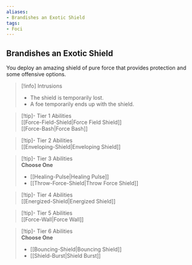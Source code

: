 ```yaml
---
aliases:
- Brandishes an Exotic Shield
tags:
- Foci
---
```


  
## Brandishes an Exotic Shield  
You deploy an amazing shield of pure force that provides protection and some offensive options.  

>[!info] Intrusions  
>- The shield is temporarily lost.  
>- A foe temporarily ends up with the shield.  


>[!tip]- Tier 1 Abilities  
> [[Force-Field-Shield|Force Field Shield]]  
> [[Force-Bash|Force Bash]]  


>[!tip]- Tier 2 Abilities  
> [[Enveloping-Shield|Enveloping Shield]]  


>[!tip]- Tier 3 Abilities  
> **Choose One**  
>- [[Healing-Pulse|Healing Pulse]]  
>- [[Throw-Force-Shield|Throw Force Shield]]  


>[!tip]- Tier 4 Abilities  
> [[Energized-Shield|Energized Shield]]  


>[!tip]- Tier 5 Abilities  
> [[Force-Wall|Force Wall]]  


>[!tip]- Tier 6 Abilities  
> **Choose One**  
>- [[Bouncing-Shield|Bouncing Shield]]  
>- [[Shield-Burst|Shield Burst]]
